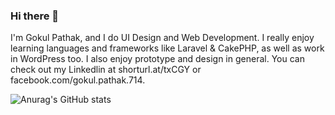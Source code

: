### Hi there 👋

I'm Gokul Pathak, and I do UI Design and Web Development. I really enjoy learning languages and frameworks like Laravel & CakePHP, as well as work in WordPress too.
I also enjoy prototype and design in general. You can check out my Linkedlin at shorturl.at/txCGY or facebook.com/gokul.pathak.714.



![Anurag's GitHub stats](https://github-readme-stats.vercel.app/api?username=gokul-pathak&show_icons=true&theme=radical)

